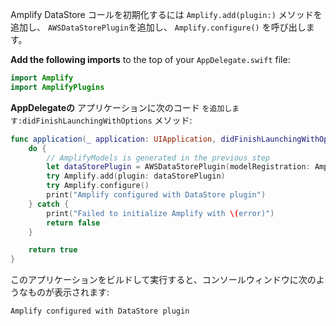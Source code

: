 Amplify DataStore コールを初期化するには `Amplify.add(plugin:)` メソッドを追加し、 `AWSDataStorePlugin`を追加し、 `Amplify.configure()` を呼び出します。

**Add the following imports** to the top of your `AppDelegate.swift` file:

```swift
import Amplify
import AmplifyPlugins
```

**AppDelegateの** アプリケーションに次のコード `を追加します:didFinishLaunchingWithOptions` メソッド:

```swift
func application(_ application: UIApplication, didFinishLaunchingWithOptions launchOptions: [UIApplication.LaunchOptionsKey: Any]?) -> Bool {
    do {
        // AmplifyModels is generated in the previous step
        let dataStorePlugin = AWSDataStorePlugin(modelRegistration: AmplifyModels())
        try Amplify.add(plugin: dataStorePlugin)
        try Amplify.configure()
        print("Amplify configured with DataStore plugin")
    } catch {
        print("Failed to initialize Amplify with \(error)")
        return false
    }

    return true
}
```
このアプリケーションをビルドして実行すると、コンソールウィンドウに次のようなものが表示されます:

```console
Amplify configured with DataStore plugin
```
